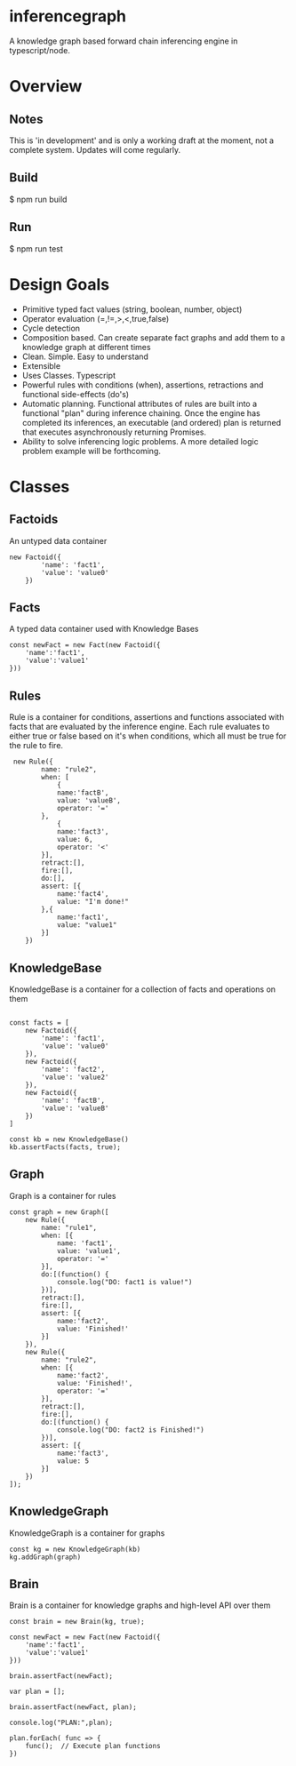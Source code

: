 # inferencegraph

A knowledge graph based forward chain inferencing engine in typescript/node.

# Overview

## Notes

This is 'in development' and is only a working draft at the moment, not a complete system. Updates will come regularly.

## Build

$ npm run build

## Run

$ npm run test

# Design Goals

- Primitive typed fact values (string, boolean, number, object)
- Operator evaluation (=,!=,>,<,true,false)
- Cycle detection
- Composition based. Can create separate fact graphs and add them to a knowledge graph at different times
- Clean. Simple. Easy to understand
- Extensible
- Uses Classes. Typescript
- Powerful rules with conditions (when), assertions, retractions and functional side-effects (do's)
- Automatic planning. Functional attributes of rules are built into a functional "plan" during inference chaining. Once the engine has completed its inferences, an executable (and ordered) plan is returned that executes asynchronously returning Promises.
- Ability to solve inferencing logic problems. A more detailed logic problem example will be forthcoming.

# Classes

## Factoids

An untyped data container

```
new Factoid({
        'name': 'fact1',
        'value': 'value0'
    })
```

## Facts

A typed data container used with Knowledge Bases

```
const newFact = new Fact(new Factoid({
    'name':'fact1',
    'value':'value1'
}))
```

## Rules

Rule is a container for conditions, assertions and functions associated with facts that are evaluated by the inference engine. Each rule evaluates to either true or false based on it's when conditions, which all must be true for the rule to fire.

```
 new Rule({
        name: "rule2",
        when: [
            {
            name:'factB',
            value: 'valueB',
            operator: '='
        },
            {
            name:'fact3',
            value: 6,
            operator: '<'
        }],
        retract:[],
        fire:[],
        do:[],
        assert: [{
            name:'fact4',
            value: "I'm done!"
        },{
            name:'fact1',
            value: "value1"
        }]
    })

```

## KnowledgeBase

KnowledgeBase is a container for a collection of facts and operations on them

```

const facts = [
    new Factoid({
        'name': 'fact1',
        'value': 'value0'
    }),
    new Factoid({
        'name': 'fact2',
        'value': 'value2'
    }),
    new Factoid({
        'name': 'factB',
        'value': 'valueB'
    })
]

const kb = new KnowledgeBase()
kb.assertFacts(facts, true);
```

## Graph

Graph is a container for rules

```
const graph = new Graph([
    new Rule({
        name: "rule1",
        when: [{
            name: 'fact1',
            value: 'value1',
            operator: '='
        }],
        do:[(function() {
            console.log("DO: fact1 is value!")
        })],
        retract:[],
        fire:[],
        assert: [{
            name:'fact2',
            value: 'Finished!'
        }]
    }),
    new Rule({
        name: "rule2",
        when: [{
            name:'fact2',
            value: 'Finished!',
            operator: '='
        }],
        retract:[],
        fire:[],
        do:[(function() {
            console.log("DO: fact2 is Finished!")
        })],
        assert: [{
            name:'fact3',
            value: 5
        }]
    })
]);
```

## KnowledgeGraph

KnowledgeGraph is a container for graphs

```
const kg = new KnowledgeGraph(kb)
kg.addGraph(graph)
```

## Brain

Brain is a container for knowledge graphs and high-level API over them

```
const brain = new Brain(kg, true);

const newFact = new Fact(new Factoid({
    'name':'fact1',
    'value':'value1'
}))

brain.assertFact(newFact);

var plan = [];

brain.assertFact(newFact, plan);

console.log("PLAN:",plan);

plan.forEach( func => {
    func();  // Execute plan functions
})
```
